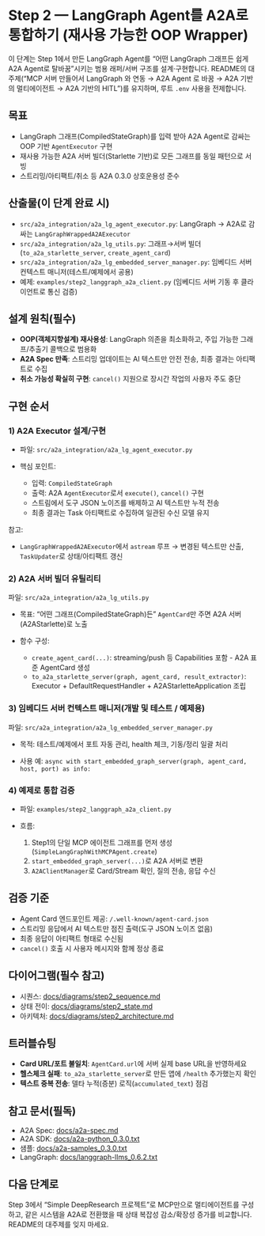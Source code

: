 # Step 2 — LangGraph Agent를 A2A로 통합하기 (재사용 가능한 OOP Wrapper)

이 단계는 Step 1에서 만든 LangGraph Agent를 “어떤 LangGraph 그래프든 쉽게 A2A Agent로 탈바꿈”시키는 범용 래퍼/서버 구조를 설계·구현합니다. README의 대주제(“MCP 서버 만들어서 LangGraph 와 연동 → A2A Agent 로 바꿈 → A2A 기반의 멀티에이전트 → A2A 기반의 HITL”)를 유지하며, 루트 `.env` 사용을 전제합니다.

## 목표

- LangGraph 그래프(CompiledStateGraph)를 입력 받아 A2A Agent로 감싸는 OOP 기반 `AgentExecutor` 구현
- 재사용 가능한 A2A 서버 빌더(Starlette 기반)로 모든 그래프를 동일 패턴으로 서빙
- 스트리밍/아티팩트/취소 등 A2A 0.3.0 상호운용성 준수

## 산출물(이 단계 완료 시)

- `src/a2a_integration/a2a_lg_agent_executor.py`: LangGraph → A2A로 감싸는 `LangGraphWrappedA2AExecutor`
- `src/a2a_integration/a2a_lg_utils.py`: 그래프→서버 빌더(`to_a2a_starlette_server`, `create_agent_card`)
- `src/a2a_integration/a2a_lg_embedded_server_manager.py`: 임베디드 서버 컨텍스트 매니저(테스트/예제에서 공용)
- 예제: `examples/step2_langgraph_a2a_client.py` (임베디드 서버 기동 후 클라이언트로 통신 검증)

## 설계 원칙(필수)

- **OOP(객체지향설계) 재사용성**: LangGraph 의존을 최소화하고, 주입 가능한 그래프/추출기 콜백으로 범용화
- **A2A Spec 만족**: 스트리밍 업데이트는 AI 텍스트만 안전 전송, 최종 결과는 아티팩트로 수집
- **취소 가능성 확실히 구현**: `cancel()` 지원으로 장시간 작업의 사용자 주도 중단

## 구현 순서

### 1) A2A Executor 설계/구현

- 파일: `src/a2a_integration/a2a_lg_agent_executor.py`

- 핵심 포인트:
  - 입력: `CompiledStateGraph`
  - 출력: A2A `AgentExecutor`로서 `execute()`, `cancel()` 구현
  - 스트림에서 도구 JSON 노이즈를 배제하고 AI 텍스트만 누적 전송
  - 최종 결과는 Task 아티팩트로 수집하여 일관된 수신 모델 유지

참고:

- `LangGraphWrappedA2AExecutor`에서 `astream` 루프 → 변경된 텍스트만 산출, `TaskUpdater`로 상태/아티팩트 갱신

### 2) A2A 서버 빌더 유틸리티

파일: `src/a2a_integration/a2a_lg_utils.py`

- 목표: “어떤 그래프(CompiledStateGraph)든” `AgentCard`만 주면 A2A 서버(A2AStarlette)로 노출

- 함수 구성:
  - `create_agent_card(...)`: streaming/push 등 Capabilities 포함 - A2A 표준 AgentCard 생성
  - `to_a2a_starlette_server(graph, agent_card, result_extractor)`: Executor + DefaultRequestHandler + A2AStarletteApplication 조립

### 3) 임베디드 서버 컨텍스트 매니저(개발 및 테스트 / 예제용)

파일: `src/a2a_integration/a2a_lg_embedded_server_manager.py`

- 목적: 테스트/예제에서 포트 자동 관리, health 체크, 기동/정리 일괄 처리

- 사용 예: `async with start_embedded_graph_server(graph, agent_card, host, port) as info:`

### 4) 예제로 통합 검증

- 파일: `examples/step2_langgraph_a2a_client.py`

- 흐름:
  1. Step1의 단일 MCP 에이전트 그래프를 먼저 생성(`SimpleLangGraphWithMCPAgent.create`)
  2. `start_embedded_graph_server(...)`로 A2A 서버로 변환
  3. `A2AClientManager`로 Card/Stream 확인, 질의 전송, 응답 수신

## 검증 기준

- Agent Card 엔드포인트 제공: `/.well-known/agent-card.json`
- 스트리밍 응답에서 AI 텍스트만 점진 출력(도구 JSON 노이즈 없음)
- 최종 응답이 아티팩트 형태로 수신됨
- `cancel()` 호출 시 사용자 메시지와 함께 정상 종료

## 다이어그램(필수 참고)

- 시퀀스: [docs/diagrams/step2_sequence.md](../docs/diagrams/step2_sequence.md)
- 상태 전이: [docs/diagrams/step2_state.md](../docs/diagrams/step2_state.md)
- 아키텍처: [docs/diagrams/step2_architecture.md](../docs/diagrams/step2_architecture.md)

## 트러블슈팅

- **Card URL/포트 불일치**: `AgentCard.url`에 서버 실제 base URL을 반영하세요
- **헬스체크 실패**: `to_a2a_starlette_server`로 만든 앱에 `/health` 추가했는지 확인
- **텍스트 중복 전송**: 델타 누적(증분) 로직(`accumulated_text`) 점검

## 참고 문서(필독)

- A2A Spec: [docs/a2a-spec.md](../docs/a2a_spec.md)
- A2A SDK: [docs/a2a-python_0.3.0.txt](../docs/a2a-python_0.3.0.txt)
- 샘플: [docs/a2a-samples_0.3.0.txt](../docs/a2a-samples_0.3.0.txt)
- LangGraph: [docs/langgraph-llms_0.6.2.txt](../docs/langgraph-llms_0.6.2.txt)

## 다음 단계로

Step 3에서 “Simple DeepResearch 프로젝트”로 MCP만으로 멀티에이전트를 구성하고, 같은 시스템을 A2A로 전환했을 때 상태 복잡성 감소/확장성 증가를 비교합니다. README의 대주제를 잊지 마세요.
